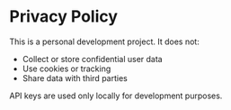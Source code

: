 # Privacy Policy 

This is a personal development project. It does not:

- Collect or store confidential user data
- Use cookies or tracking
- Share data with third parties

API keys are used only locally for development purposes.
